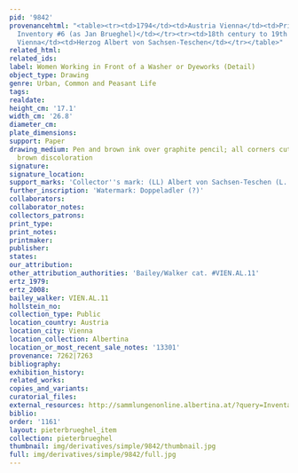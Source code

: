 ```yaml
---
pid: '9842'
provenancehtml: "<table><tr><td>1794</td><td>Austria Vienna</td><td>Prince de Ligne
  Inventory #6 (as Jan Brueghel)</td></tr><tr><td>18th century to 19th century</td><td>Austria
  Vienna</td><td>Herzog Albert von Sachsen-Teschen</td></tr></table>"
related_html:
related_ids:
label: Women Working in Front of a Washer or Dyeworks (Detail)
object_type: Drawing
genre: Urban, Common and Peasant Life
tags:
realdate:
height_cm: '17.1'
width_cm: '26.8'
diameter_cm:
plate_dimensions:
support: Paper
drawing_medium: Pen and brown ink over graphite pencil; all corners cut, spots of
  brown discoloration
signature:
signature_location:
support_marks: 'Collector''s mark: (LL) Albert von Sachsen-Teschen (L. 174)'
further_inscription: 'Watermark: Doppeladler (?)'
collaborators:
collaborator_notes:
collectors_patrons:
print_type:
print_notes:
printmaker:
publisher:
states:
our_attribution:
other_attribution_authorities: 'Bailey/Walker cat. #VIEN.AL.11'
ertz_1979:
ertz_2008:
bailey_walker: VIEN.AL.11
hollstein_no:
collection_type: Public
location_country: Austria
location_city: Vienna
location_collection: Albertina
location_or_most_recent_sale_notes: '13301'
provenance: 7262|7263
bibliography:
exhibition_history:
related_works:
copies_and_variants:
curatorial_files:
external_resources: http://sammlungenonline.albertina.at/?query=Inventarnummer%3D%5B13301%5D&showtype=record
biblio:
order: '1161'
layout: pieterbrueghel_item
collection: pieterbrueghel
thumbnail: img/derivatives/simple/9842/thumbnail.jpg
full: img/derivatives/simple/9842/full.jpg
---
```

